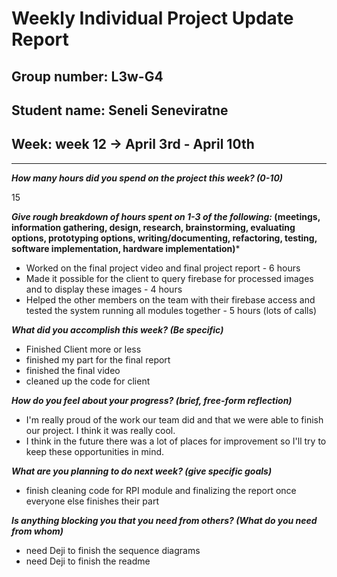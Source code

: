 # Weekly Individual Project Update Report

## Group number: L3w-G4

## Student name: Seneli Seneviratne

## Week: week 12 -> April 3rd - April 10th

---

***How many hours did you spend on the project this week? (0-10)***

15

***Give rough breakdown of hours spent on 1-3 of the following:* (meetings, information gathering, design, research, brainstorming, evaluating options, prototyping options, writing/documenting, refactoring, testing, software implementation, hardware implementation)***

- Worked on the final project video and final project report - 6 hours
- Made it possible for the client to query firebase for processed images and to display these images - 4 hours
- Helped the other members on the team with their firebase access and tested the system running all modules together - 5 hours (lots of calls)

***What did you accomplish this week? (Be specific)***
- Finished Client more or less
- finished my part for the final report
- finished the final video 
- cleaned up the code for client

***How do you feel about your progress? (brief, free-form reflection)***
- I'm really proud of the work our team did and that we were able to finish our project. I think it was really cool.
- I think in the future there was a lot of places for improvement so I'll try to keep these opportunities in mind. 

***What are you planning to do next week? (give specific goals)***
- finish cleaning code for RPI module and finalizing the report once everyone else finishes their part

***Is anything blocking you that you need from others? (What do you need from whom)***
- need Deji to finish the sequence diagrams
- need Deji to finish the readme